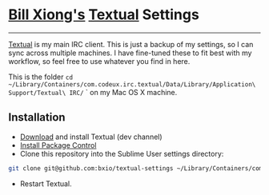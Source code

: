 # [Bill Xiong's](http://billxiong.com) [Textual](http://www.codeux.com/textual/) Settings
---------------------
[Textual](http://www.sublimetext.com/) is my main IRC client. This is just a backup of my settings, so I can sync across multiple machines. I have fine-tuned these to fit best with my workflow, so feel free to use whatever you find in here.

This is the folder `cd ~/Library/Containers/com.codeux.irc.textual/Data/Library/Application\ Support/Textual\ IRC/`
` on my Mac OS X machine.

## Installation
* [Download][1] and install Textual (dev channel)
* [Install Package Control][2]
* Clone this repository into the Sublime User settings directory:

```sh
git clone git@github.com:bxio/textual-settings ~/Library/Containers/com.codeux.irc.textual/Data/Library/Application\ Support/Textual\ IRC/
```

* Restart Textual.

[1]: http://www.codeux.com/textual/ "Textual IRC Client"
[2]: http://wbond.net/sublime_packages/package_control/installation "Package Control Installation"
